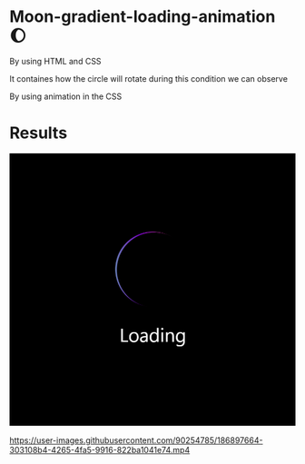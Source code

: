 # Moon-gradient-loading-animation :waxing_gibbous_moon:

By using HTML and CSS 

It containes how the circle will rotate during this condition we can observe

By using animation in the CSS 

# Results
![output](https://github.com/Samarthasbhat/Moon-gradient-loading-animation/blob/main/moonOutput.png)


https://user-images.githubusercontent.com/90254785/186897664-303108b4-4265-4fa5-9916-822ba1041e74.mp4

